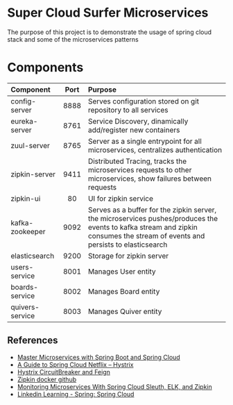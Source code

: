 # Super Cloud Surfer Microservices
The purpose of this project is to demonstrate the usage of spring cloud stack and some of the microservices patterns

# Components
| Component       | Port | Purpose |
|:----------------|:----:|:------------------------------------------------------------------------------------------------------------------------------------------------------------------------------|
| config-server   | 8888 | Serves configuration stored on git repository to all services                                                                                                                 | 
| eureka-server   | 8761 | Service Discovery, dinamically add/register new containers                                                                                                                    | 
| zuul-server     | 8765 | Server as a single entrypoint for all microservices, centralizes authentication                                                                                               | 
| zipkin-server   | 9411 | Distributed Tracing, tracks the microservices requests to other microservices, show failures between requests                                                                 | 
| zipkin-ui       | 80   | UI for zipkin service                                                                                                                                                         | 
| kafka-zookeeper | 9092 | Serves as a buffer for the zipkin server, the microservices pushes/produces the events to kafka stream and zipkin consumes the stream of events and persists to elasticsearch | 
| elasticsearch   | 9200 | Storage for zipkin server                                                                                                                                                     | 
| users-service   | 8001 | Manages User entity                                                                                                                                                           | 
| boards-service  | 8002 | Manages Board entity                                                                                                                                                          | 
| quivers-service | 8003 | Manages Quiver entity                                                                                                                                                         | 

## References
* [Master Microservices with Spring Boot and Spring Cloud](https://www.udemy.com/course/microservices-with-spring-boot-and-spring-cloud/)
* [A Guide to Spring Cloud Netflix – Hystrix](https://www.baeldung.com/spring-cloud-netflix-hystrix)
* [Hystrix CircuitBreaker and Feign](http://www.appsdeveloperblog.com/hystrix-circuitbreaker-and-feign/)
* [Zipkin docker github](https://github.com/openzipkin/docker-zipkin)
* [Monitoring Microservices With Spring Cloud Sleuth, ELK, and Zipkin](https://dzone.com/articles/monitoring-microservices-with-spring-cloud-sleuth)
* [Linkedin Learning - Spring: Spring Cloud](https://www.linkedin.com/learning/spring-spring-cloud)
